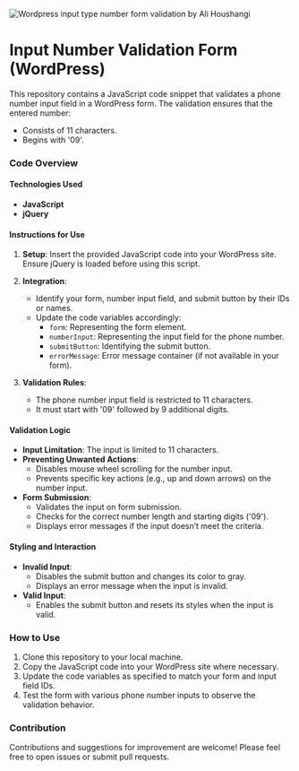 ![Wordpress input type number form validation by Ali Houshangi](https://drive.google.com/file/d/15culkF7ssBMkNgyTZcVHJTrQauS0shhs/view?usp=sharing)

# Input Number Validation Form (WordPress)

This repository contains a JavaScript code snippet that validates a phone number input field in a WordPress form. The validation ensures that the entered number:

- Consists of 11 characters.
- Begins with '09'.

### Code Overview

#### Technologies Used

- **JavaScript**
- **jQuery**

#### Instructions for Use

1. **Setup**: Insert the provided JavaScript code into your WordPress site. Ensure jQuery is loaded before using this script.

2. **Integration**:

   - Identify your form, number input field, and submit button by their IDs or names.
   - Update the code variables accordingly:
     - `form`: Representing the form element.
     - `numberInput`: Representing the input field for the phone number.
     - `submitButton`: Identifying the submit button.
     - `errorMessage`: Error message container (if not available in your form).

3. **Validation Rules**:
   - The phone number input field is restricted to 11 characters.
   - It must start with '09' followed by 9 additional digits.

#### Validation Logic

- **Input Limitation**: The input is limited to 11 characters.
- **Preventing Unwanted Actions**:
  - Disables mouse wheel scrolling for the number input.
  - Prevents specific key actions (e.g., up and down arrows) on the number input.
- **Form Submission**:
  - Validates the input on form submission.
  - Checks for the correct number length and starting digits ('09').
  - Displays error messages if the input doesn’t meet the criteria.

#### Styling and Interaction

- **Invalid Input**:
  - Disables the submit button and changes its color to gray.
  - Displays an error message when the input is invalid.
- **Valid Input**:
  - Enables the submit button and resets its styles when the input is valid.

### How to Use

1. Clone this repository to your local machine.
2. Copy the JavaScript code into your WordPress site where necessary.
3. Update the code variables as specified to match your form and input field IDs.
4. Test the form with various phone number inputs to observe the validation behavior.

### Contribution

Contributions and suggestions for improvement are welcome! Please feel free to open issues or submit pull requests.
